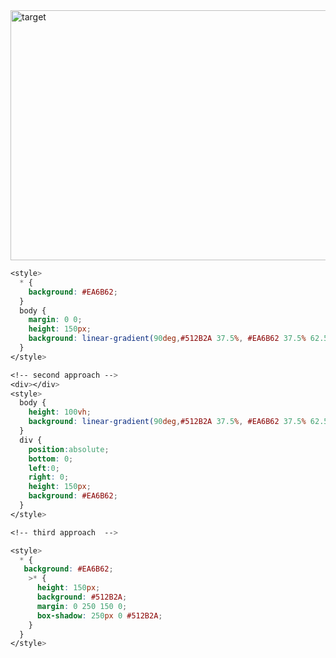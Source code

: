 <img src="https://github.com/vishalvivekm/css/assets/110674407/beee1af8-b231-4e03-a648-8fb9ac5d71e6" width="640px" height="400px" alt="target">

```css
<style>
  * {
    background: #EA6B62;
  }
  body {
    margin: 0 0;
    height: 150px;
    background: linear-gradient(90deg,#512B2A 37.5%, #EA6B62 37.5% 62.5%, #512B2A 62.5% );
  }
</style>
```


```css
<!-- second approach -->
<div></div>
<style>
  body {
    height: 100vh;
    background: linear-gradient(90deg,#512B2A 37.5%, #EA6B62 37.5% 62.5%, #512B2A 62.5% );
  }
  div {
    position:absolute;
    bottom: 0;
    left:0;
    right: 0;
    height: 150px;
    background: #EA6B62;
  }
</style>
```

```css
<!-- third approach  -->

<style>
  * {
   background: #EA6B62;
    >* {
      height: 150px;
      background: #512B2A;
      margin: 0 250 150 0;
      box-shadow: 250px 0 #512B2A;
    }
  }
</style>

```




